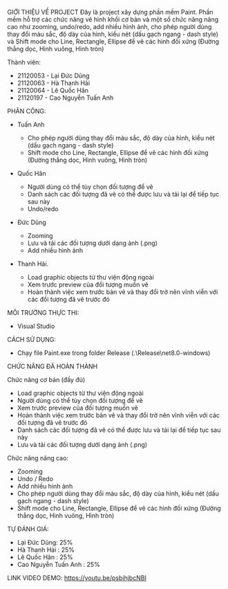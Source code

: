 GIỚI THIỆU VỀ PROJECT
Đây là project xây dựng phần mềm Paint. Phần mềm hỗ trợ các chức năng vẽ hình khối cơ bản và một số chức năng nâng cao như zooming, undo/redo, add nhiều hình ảnh, cho phép người dùng thay đổi màu sắc, độ dày của hình, kiểu nét (dấu gạch ngang - dash style) và Shift mode cho Line, Rectangle, Ellipse để vẽ các hình đối xứng (Đường thẳng dọc, Hình vuông, Hình tròn)

Thành viên:

- 21120053 - Lại Đức Dũng
- 21120063 - Hà Thanh Hải
- 21120064 - Lê Quốc Hân
- 21120197 - Cao Nguyễn Tuấn Anh

PHÂN CÔNG:

- Tuấn Anh

  - Cho phép người dùng thay đổi màu sắc, độ dày của hình, kiểu nét (dấu gạch ngang - dash style)
  - Shift mode cho Line, Rectangle, Ellipse để vẽ các hình đối xứng (Đường thẳng dọc, Hình vuông, Hình tròn)

- Quốc Hân

  - Người dùng có thể tùy chọn đối tượng để vẽ
  - Danh sách các đối tượng đã vẽ có thể được lưu và tải lại để tiếp tục sau này
  - Undo/redo

- Đức Dũng

  - Zooming
  - Lưu và tải các đối tượng dưới dạng ảnh (.png)
  - Add nhiều hình ảnh

- Thanh Hải.
  - Load graphic objects từ thư viện động ngoài
  - Xem trước preview của đối tượng muốn vẽ
  - Hoàn thành việc xem trước bản vẽ và thay đổi trở nên vĩnh viễn với các đối tượng đã vẽ trước đó

MÔI TRƯỜNG THỰC THI:

- Visual Studio

CÁCH SỬ DỤNG:

- Chạy file Paint.exe trong folder Release (.\Release\net8.0-windows)

CHỨC NĂNG ĐÃ HOÀN THÀNH

Chức năng cơ bản (đầy đủ)

- Load graphic objects từ thư viện động ngoài
- Người dùng có thể tùy chọn đối tượng để vẽ
- Xem trước preview của đối tượng muốn vẽ
- Hoàn thành việc xem trước bản vẽ và thay đổi trở nên vĩnh viễn với các đối tượng đã vẽ trước đó
- Danh sách các đối tượng đã vẽ có thể được lưu và tải lại để tiếp tục sau này
- Lưu và tải các đối tượng dưới dạng ảnh (.png)

Chức năng nâng cao:

- Zooming
- Undo / Redo
- Add nhiều hình ảnh
- Cho phép người dùng thay đổi màu sắc, độ dày của hình, kiểu nét (dấu gạch ngang - dash style)
- Shift mode cho Line, Rectangle, Ellipse để vẽ các hình đối xứng (Đường thẳng dọc, Hình vuông, Hình tròn)

TỰ ĐÁNH GIÁ:

- Lại Đức Dũng: 25%
- Hà Thanh Hải : 25%
- Lê Quốc Hân : 25%
- Cao Nguyễn Tuấn Anh : 25%

LINK VIDEO DEMO: https://youtu.be/psbihjbcNBI
